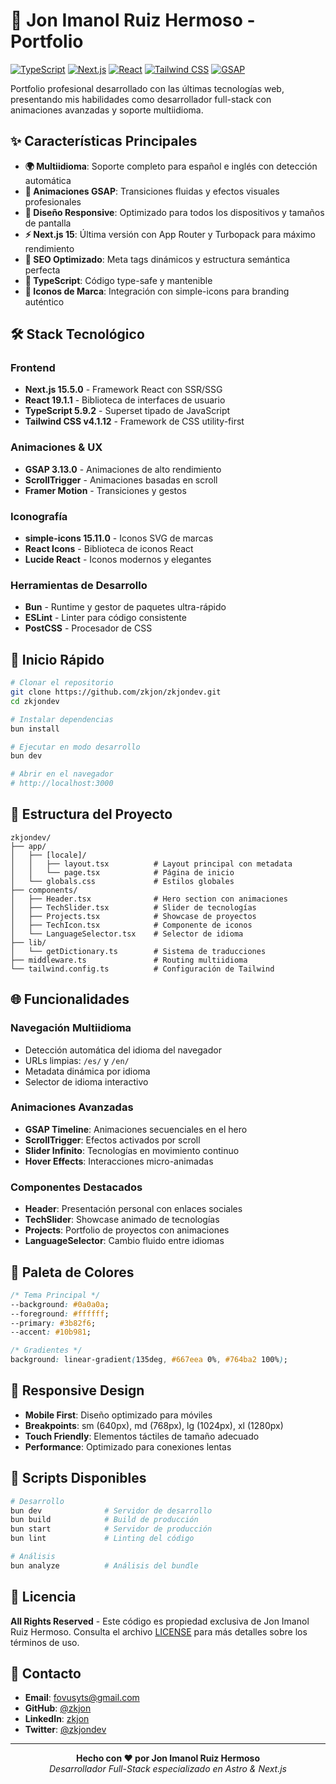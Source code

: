# 🚀 Jon Imanol Ruiz Hermoso - Portfolio

[![TypeScript](https://img.shields.io/badge/TypeScript-5.9.2-blue)](https://www.typescriptlang.org/)
[![Next.js](https://img.shields.io/badge/Next.js-15.5.0-black)](https://nextjs.org/)
[![React](https://img.shields.io/badge/React-19.1.1-blue)](https://reactjs.org/)
[![Tailwind CSS](https://img.shields.io/badge/Tailwind_CSS-4.1.12-38bdf8)](https://tailwindcss.com/)
[![GSAP](https://img.shields.io/badge/GSAP-3.13.0-green)](https://gsap.com/)

Portfolio profesional desarrollado con las últimas tecnologías web, presentando mis habilidades como desarrollador full-stack con animaciones avanzadas y soporte multiidioma.

## ✨ Características Principales

- **🌍 Multiidioma**: Soporte completo para español e inglés con detección automática
- **🎨 Animaciones GSAP**: Transiciones fluidas y efectos visuales profesionales
- **📱 Diseño Responsive**: Optimizado para todos los dispositivos y tamaños de pantalla
- **⚡ Next.js 15**: Última versión con App Router y Turbopack para máximo rendimiento
- **🎯 SEO Optimizado**: Meta tags dinámicos y estructura semántica perfecta
- **🔧 TypeScript**: Código type-safe y mantenible
- **🎪 Iconos de Marca**: Integración con simple-icons para branding auténtico

## 🛠️ Stack Tecnológico

### Frontend
- **Next.js 15.5.0** - Framework React con SSR/SSG
- **React 19.1.1** - Biblioteca de interfaces de usuario
- **TypeScript 5.9.2** - Superset tipado de JavaScript
- **Tailwind CSS v4.1.12** - Framework de CSS utility-first

### Animaciones & UX
- **GSAP 3.13.0** - Animaciones de alto rendimiento
- **ScrollTrigger** - Animaciones basadas en scroll
- **Framer Motion** - Transiciones y gestos

### Iconografía
- **simple-icons 15.11.0** - Iconos SVG de marcas
- **React Icons** - Biblioteca de iconos React
- **Lucide React** - Iconos modernos y elegantes

### Herramientas de Desarrollo
- **Bun** - Runtime y gestor de paquetes ultra-rápido
- **ESLint** - Linter para código consistente
- **PostCSS** - Procesador de CSS

## 🚀 Inicio Rápido

```bash
# Clonar el repositorio
git clone https://github.com/zkjon/zkjondev.git
cd zkjondev

# Instalar dependencias
bun install

# Ejecutar en modo desarrollo
bun dev

# Abrir en el navegador
# http://localhost:3000
```

## 📁 Estructura del Proyecto

```
zkjondev/
├── app/
│   ├── [locale]/
│   │   ├── layout.tsx          # Layout principal con metadata
│   │   └── page.tsx            # Página de inicio
│   └── globals.css             # Estilos globales
├── components/
│   ├── Header.tsx              # Hero section con animaciones
│   ├── TechSlider.tsx          # Slider de tecnologías
│   ├── Projects.tsx            # Showcase de proyectos
│   ├── TechIcon.tsx            # Componente de iconos
│   └── LanguageSelector.tsx    # Selector de idioma
├── lib/
│   └── getDictionary.ts        # Sistema de traducciones
├── middleware.ts               # Routing multiidioma
└── tailwind.config.ts          # Configuración de Tailwind
```

## 🌐 Funcionalidades

### Navegación Multiidioma
- Detección automática del idioma del navegador
- URLs limpias: `/es/` y `/en/`
- Metadata dinámica por idioma
- Selector de idioma interactivo

### Animaciones Avanzadas
- **GSAP Timeline**: Animaciones secuenciales en el hero
- **ScrollTrigger**: Efectos activados por scroll
- **Slider Infinito**: Tecnologías en movimiento continuo
- **Hover Effects**: Interacciones micro-animadas

### Componentes Destacados
- **Header**: Presentación personal con enlaces sociales
- **TechSlider**: Showcase animado de tecnologías
- **Projects**: Portfolio de proyectos con animaciones
- **LanguageSelector**: Cambio fluido entre idiomas

## 🎨 Paleta de Colores

```css
/* Tema Principal */
--background: #0a0a0a;
--foreground: #ffffff;
--primary: #3b82f6;
--accent: #10b981;

/* Gradientes */
background: linear-gradient(135deg, #667eea 0%, #764ba2 100%);
```

## 📱 Responsive Design

- **Mobile First**: Diseño optimizado para móviles
- **Breakpoints**: sm (640px), md (768px), lg (1024px), xl (1280px)
- **Touch Friendly**: Elementos táctiles de tamaño adecuado
- **Performance**: Optimizado para conexiones lentas

## 🚀 Scripts Disponibles

```bash
# Desarrollo
bun dev              # Servidor de desarrollo
bun build            # Build de producción
bun start            # Servidor de producción
bun lint             # Linting del código

# Análisis
bun analyze          # Análisis del bundle
```

## 📄 Licencia

**All Rights Reserved** - Este código es propiedad exclusiva de Jon Imanol Ruiz Hermoso. 
Consulta el archivo [LICENSE](./LICENSE) para más detalles sobre los términos de uso.

## 📧 Contacto

- **Email**: [fovusyts@gmail.com](mailto:fovusyts@gmail.com)
- **GitHub**: [@zkjon](https://github.com/zkjon)
- **LinkedIn**: [zkjon](https://www.linkedin.com/in/zkjon/)
- **Twitter**: [@zkjondev](https://x.com/zkjondev)

---

<p align="center">
  <strong>Hecho con ❤️ por Jon Imanol Ruiz Hermoso</strong><br>
  <em>Desarrollador Full-Stack especializado en Astro & Next.js</em>
</p>
